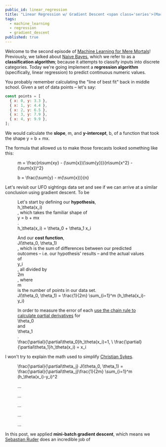 ```yaml
---
public_id: linear_regression
title: "Linear Regression w/ Gradient Descent <span class='series'>(Machine Learning for Mere Mortals)</span>"
tags:
  - machine_learning
  - regression
  - gradient_descent
published: true
---
```


<link rel="stylesheet" type="text/css" href="/vendor/katex-0.7.1/katex.min.css">
<script src="/vendor/katex-0.7.1/katex.min.js"></script>
<script src="/vendor/plotly-1.27.0/plotly-basic.min.js"></script>

Welcome to the second episode of <a href="/blog?tag=machine_learning">Machine Learning for Mere Mortals</a>! Previously, we talked about <a target="_blank" href="/blog/naive_bayes"> Naive Bayes</a>, which we refer to as a __classification algorithm__; because it attempts to classify inputs into discrete categories. Today we're going implement a __regression algorithm__ (specifically, linear regression) to predict continuous numeric values.

You probably remember calculating the "line of best fit" back in middle school. Given a set of data points – let's say:

```javascript
const points = [
  { x: 0, y: 3.3 },
  { x: 1, y: 4.4 },
  { x: 2, y: 6.5 },
  { x: 3, y: 7.9 },
  { x: 4, y: 9.9 },
];
```

We would calculate the __slope__, <span class="katex-wrapper inline">m</span>, and __y-intercept__, <span class="katex-wrapper inline">b</span>, of a function that took the shape <span class="katex-wrapper inline">y = b + mx</span>.

<figure>
  <div class="chart-wrapper">
    <div class="chart" id="line-of-best-fit-chart"></div>
  </div>
</figure>

The formula that allowed us to make those forecasts looked something like this:


<figure class="katex-figure">
  <div class="katex-wrapper">
    m = \frac{n\sum{xy} - (\sum{x})(\sum{y})}{n\sum{x^2} - (\sum{x})^2}
  </div>
</figure>

<figure class="katex-figure">
  <div class="katex-wrapper">
    b = \frac{\sum{y} - m(\sum{x})}{n}
  </div>
</figure>

<figure>
  <div class="chart-wrapper">
    <div class="chart" id="simple-gradient-descent-chart"></div>
  </div>
</figure>

Let's revisit our UFO sightings data set and see if we can arrive at a similar conclusion using gradient descent. To be

<figure class="katex-figure">
  <figcaption>
    Let's start by defining our <strong>hypothesis</strong>, <div class="katex-wrapper inline">h_\theta(x_i)</div>, which takes the familiar shape of <div class="katex-wrapper inline">y = b + mx</div>.
  </figcaption>
  <div class="katex-wrapper">
    h_\theta(x_i) = \theta_0 + \theta_1 x_i
  </div>
</figure>

<figure class="katex-figure">
  <figcaption>
    And our <strong>cost function</strong>, <div class="katex-wrapper inline">J(\theta_0, \theta_1)</div>, which is the sum of differences between our predicted outcomes – i.e. our hypothesis' results – and the actual values of <div class="katex-wrapper inline">y_i</div>, all divided by <div class="katex-wrapper inline">2m</div>, where <div class="katex-wrapper inline">m</div> is the number of points in our data set.
  </figcaption>
  <div class="katex-wrapper">
    J(\theta_0, \theta_1) = \frac{1}{2m} \sum_{i=1}^m (h_\theta(x_i)-y_i)
  </div>
</figure>

<figure class="katex-figure">
  <figcaption>
    In order to measure the error of each <a target="_blank" href="https://www.youtube.com/watch?v=SbfRDBmyAMI">use the chain rule to calculate partial derivatives</a> for <div class="katex-wrapper inline">\theta_0</div> and <div class="katex-wrapper inline">\theta_1</div>.
  </figcaption>
  <div class="katex-wrapper">
    \frac{\partial}{\partial\theta_0}h_\theta(x_i)=1, \ \frac{\partial}{\partial\theta_1}h_\theta(x_i) = x_i
  </div>
</figure>

I won't try to explain the math used to simplify  <a target="_blank" href="https://math.stackexchange.com/a/1695446">Christian Sykes</a>.

<figure class="katex-figure">
  <div class="katex-wrapper">
    \frac{\partial}{\partial\theta_j} J(\theta_0, \theta_1) = \frac{\partial}{\partial\theta_j}\frac{1}{2m} \sum_{i=1}^m (h_\theta(x_i)-y_i)^2
  </div>
</figure>

<figure class="katex-figure">
  <div class="katex-wrapper">
  ...
  </div>
</figure>

<figure class="katex-figure">
  <div class="katex-wrapper">
...
  </div>
</figure>

<figure class="katex-figure">
  <div class="katex-wrapper">
...
  </div>
</figure>

<figure class="katex-figure">
  <div class="katex-wrapper">
...
  </div>
</figure>

<figure class="katex-figure">
  <div class="katex-wrapper">
...
  </div>
</figure>

<figure>
  <div class="chart-wrapper">
    <div class="chart" id="ufo-sightings-chart"></div>
  </div>
</figure>

In this post, we applied __mini-batch gradient descent__, which means we
<a target="_blank" href="http://sebastianruder.com/optimizing-gradient-descent/index.html#batchgradientdescent">Sebastian Ruder</a> does an incredible job of

<style>
  #simple-gradient-descent-chart .legend { transform:  translate(75px, 9px) !important; }
  #uto-sightings-chart .legend { transform: translate(80px, 12px) !important; }
  #ufo-sightings-chart .g-xtitle { transform: translate(0px, -8px) !important; }
  #ufo-sightings-chart .g-ytitle { transform: translate(-16px, 0px) !important; }
</style>

<script>
  setTimeout(function() {

    /***********************************************/
    /* Render Katex */
    /***********************************************/

    $('.post').find('.katex-wrapper').each(function(i, el) {
      katex.render($(el).html(), el);
    });


    /***********************************************/
    /* Defaults */
    /***********************************************/

    var defaultConfig = window.cherryPickings.getDefaultPlotlyConfig();
    var defaultLayout = window.cherryPickings.getDefaultPlotlyLayout();
    var charts = [];



    /***********************************************/
    /* Line of Best Fit */
    /***********************************************/

    var lineOfBestFitChartEl = document.getElementById('line-of-best-fit-chart');

    var lineOfBestFitScatterTrace = {
      name: 'Actual Data Points',
      mode: 'markers',
      type: 'scatter',
      x: [0,1,2,3,4],
      y: [3.3, 4.4, 6.5, 7.9, 9.9],
      marker: {
        color: '#1F77B4',
      }
    };

    var lineOfBestFitRegressionTrace = {
      name: 'Prediction (y = 3.18 + 1.64x)',
      mode: 'lines',
      type: 'scatter',
      line: {
        color: 'rgba(255, 127, 14, 1)'
      },
      x: [0, 4],
      y: [3.18, 9.74],
    };

    var lineOfBestFitLayout = Object.assign({}, defaultLayout, {
      margin: { l: 30, r: 5, t: 30, b: 40, pad: 3 },
      xaxis: {
        fixedrange: true,
        nticks: 5,
        tickmode: 'auto',
        zeroline: false,
        showline: false,
      }
    });

    charts.push(lineOfBestFitChartEl);
    Plotly.plot(lineOfBestFitChartEl, [lineOfBestFitScatterTrace, lineOfBestFitRegressionTrace], lineOfBestFitLayout, defaultConfig);

    /***********************************************/
    /* Simple Gradient Descent */
    /***********************************************/

    var simpleGDChartEl = document.getElementById('simple-gradient-descent-chart');

    var simpleGDScatterTrace = {
      name: 'Actual Data',
      mode: 'markers',
      type: 'scatter',
      x: [0,1,2,3,4],
      y: [3.3, 4.4, 6.5, 7.9, 9.9],
      marker: {
        color: '#1F77B4',
      }
    };

    var simpleGDIterationResults = [
      { iteration: 0, t0: 0, t1: 0, color: 'rgba(255, 127, 14, .1)', error: 232.92 },
      { iteration: 10, t0: 0.28, t1: 0.69, color: 'rgba(255, 127, 14, .30)', error: 121.70 },
      { iteration: 50, t0: 0.85, t1: 1.94 , color: 'rgba(255, 127, 14, .45)', error: 14.67 },
      { iteration: 100, t0: 1.13, t1: 2.25, color: 'rgba(255, 127, 14, .60)', error: 6.51 },
      { iteration: 1000, t0: 2.56, t1: 1.84, color: 'rgba(255, 127, 14, .75)', error: 0.64 },
      { iteration: 5000, t0: 3.05, t1: 1.67, color: 'rgba(255, 127, 14, 1)', error: 0.23 },
    ];

    var simpleGDRegressionTraces = [], result;
    for (var i = 0; i < simpleGDIterationResults.length; i++) {
      result = simpleGDIterationResults[i];
      simpleGDRegressionTraces.push({
        name: 'Iteration ' + result.iteration,
        mode: 'lines',
        type: 'scatter',
        line: {
          color: result.color,
        },
        x: [0, 4],
        y: [result.t0, result.t0 + result.t1 * 4],
      });
    }

    var simpleGDLayout = Object.assign({}, defaultLayout, {
      margin: { l: 30, r: 5, t: 60, b: 40, pad: 3 },
      xaxis: {
        fixedrange: true,
        nticks: 5,
        tickmode: 'auto',
        zeroline: false,
        showline: false,
      }
    })

    charts.push(simpleGDChartEl);
    Plotly.plot(simpleGDChartEl, simpleGDRegressionTraces.concat(simpleGDScatterTrace), simpleGDLayout, defaultConfig);


    /***********************************************/
    /* UFO Sightings */
    /***********************************************/

    var ufoChartEl = document.getElementById('ufo-sightings-chart');

    var ufoScatterTrace = {
      name: 'Actual',
      mode: 'markers',
      type: 'scatter',
      x: [1994,1995,1996,1997,1998,1999,2000,2001,2002,2003,2004,2005,2006,2007,2008,2009,2010,2011,2012,2013,2014,2015,2016],
      y: [495,1468,1007,1437,2013,3151,3083,3522,3675,4412,4731,4506,4153,4722,5279,4969,4752,5593,8072,7771,8631,6850,5561],
    };

    var ufoRegressionTrace = {
      name: 'Predicted',
      mode: 'lines',
      type: 'scatter',
      x: [1994,1995,1996,1997,1998,1999,2000,2001,2002,2003,2004,2005,2006,2007,2008,2009,2010,2011,2012,2013,2014,2015,2016],
      y: [1098.6054646027042,1393.9288106419845,1689.2521566811483,1984.5755027204286,2279.8988487595925,2575.222194798873,2870.545540838153,3165.868886877317,3461.1922329165973,3756.515578955761,4051.8389249950415,4347.162271034205,4642.485617073486,4937.8089631126495,5233.13230915193,5528.455655191094,5823.779001230374,6119.102347269538,6414.425693308818,6709.749039347982,7005.072385387262,7300.395731426426,7595.7190774657065],
    };

    var ufoLayout = Object.assign({}, defaultLayout, {
      xaxis: {
        title: 'Year',
        fixedrange: true,
      },
      yaxis: {
        title: 'UFO Sightings',
        fixedrange: true,
      },
      margin: { l: 78, r: 10, t: 10, b: 60, pad: 8 },
    });

    charts.push(ufoChartEl);
    Plotly.plot(ufoChartEl, [ufoScatterTrace, ufoRegressionTrace], ufoLayout, defaultConfig);


    /***********************************************/
    /* Resizing */
    /***********************************************/

    function resizeCharts() {
      charts.forEach((chartEl) => {
        Plotly.relayout(chartEl, {
          width: $('.post .body').width() - 40,
          height: 350
        });
      });
    }

    resizeCharts();
    $(window).on('resize', resizeCharts);


    /***********************************************/
    /* Teardown */
    /***********************************************/

    $(window).on('$stateChangeStart', function() {
      charts.forEach((chartEl) => Plotly.purge(chartEl));
      $(window).off('resize', resizeCharts)
    });
  });
</script>
